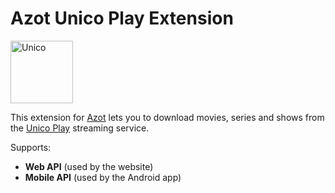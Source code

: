 # Azot Unico Play Extension

<img src="https://unicoplay.com/static/images/new_logo.svg" height="100" alt="Unico" />

This extension for [Azot](https://github.com/azot-labs/azot) lets you to download movies, series and shows from the [Unico Play](https://unicoplay.com/) streaming service.

Supports:
- **Web API** (used by the website)
- **Mobile API** (used by the Android app)
